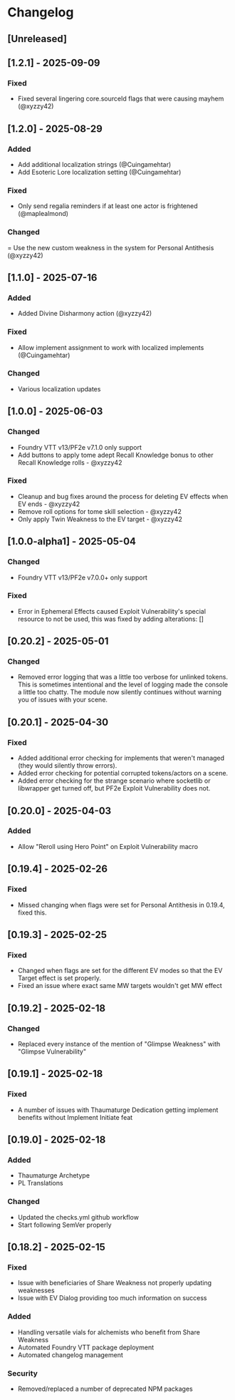 # Changelog

## [Unreleased]

## [1.2.1] - 2025-09-09

### Fixed

- Fixed several lingering core.sourceId flags that were causing mayhem (@xyzzy42)

## [1.2.0] - 2025-08-29

### Added

- Add additional localization strings (@Cuingamehtar)
- Add Esoteric Lore localization setting (@Cuingamehtar)

### Fixed

- Only send regalia reminders if at least one actor is frightened (@maplealmond)

### Changed

= Use the new custom weakness in the system for Personal Antithesis (@xyzzy42)

## [1.1.0] - 2025-07-16

### Added

- Added Divine Disharmony action (@xyzzy42)

### Fixed

- Allow implement assignment to work with localized implements (@Cuingamehtar)

### Changed

- Various localization updates

## [1.0.0] - 2025-06-03

### Changed

- Foundry VTT v13/PF2e v7.1.0 only support
- Add buttons to apply tome adept Recall Knowledge bonus to other Recall Knowledge rolls - @xyzzy42

### Fixed

- Cleanup and bug fixes around the process for deleting EV effects when EV ends - @xyzzy42
- Remove roll options for tome skill selection - @xyzzy42
- Only apply Twin Weakness to the EV target - @xyzzy42

## [1.0.0-alpha1] - 2025-05-04

### Changed

- Foundry VTT v13/PF2e v7.0.0+ only support

### Fixed

- Error in Ephemeral Effects caused Exploit Vulnerability's special resource to not be used, this was fixed by adding alterations: []

## [0.20.2] - 2025-05-01

### Changed

- Removed error logging that was a little too verbose for unlinked tokens. This is sometimes intentional and the level of logging made the console a little too chatty. The module now silently continues without warning you of issues with your scene.

## [0.20.1] - 2025-04-30

### Fixed

- Added additional error checking for implements that weren't managed (they would silently throw errors).
- Added error checking for potential corrupted tokens/actors on a scene.
- Added error checking for the strange scenario where socketlib or libwrapper get turned off, but PF2e Exploit Vulnerability does not.

## [0.20.0] - 2025-04-03

### Added

- Allow "Reroll using Hero Point" on Exploit Vulnerability macro

## [0.19.4] - 2025-02-26

### Fixed

- Missed changing when flags were set for Personal Antithesis in 0.19.4, fixed this.

## [0.19.3] - 2025-02-25

### Fixed

- Changed when flags are set for the different EV modes so that the EV Target effect is set properly.
- Fixed an issue where exact same MW targets wouldn't get MW effect

## [0.19.2] - 2025-02-18

### Changed

- Replaced every instance of the mention of "Glimpse Weakness" with "Glimpse Vulnerability"

## [0.19.1] - 2025-02-18

### Fixed

- A number of issues with Thaumaturge Dedication getting implement benefits without Implement Initiate feat

## [0.19.0] - 2025-02-18

### Added

- Thaumaturge Archetype
- PL Translations

### Changed

- Updated the checks.yml github workflow
- Start following SemVer properly

## [0.18.2] - 2025-02-15

### Fixed

- Issue with beneficiaries of Share Weakness not properly updating weaknesses
- Issue with EV Dialog providing too much information on success

### Added

- Handling versatile vials for alchemists who benefit from Share Weakness
- Automated Foundry VTT package deployment
- Automated changelog management

### Security

- Removed/replaced a number of deprecated NPM packages
